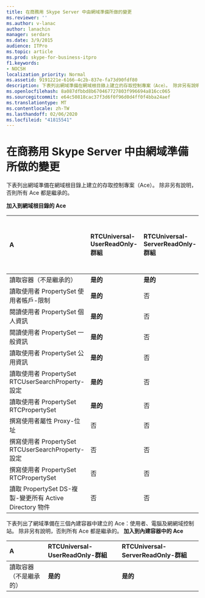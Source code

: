 ```yaml
---
title: 在商務用 Skype Server 中由網域準備所做的變更
ms.reviewer: ''
ms.author: v-lanac
author: lanachin
manager: serdars
ms.date: 3/9/2015
audience: ITPro
ms.topic: article
ms.prod: skype-for-business-itpro
f1.keywords:
- NOCSH
localization_priority: Normal
ms.assetid: 9191221e-6166-4c2b-837e-fa73d90fdf80
description: 下表列出網域準備在網域根目錄上建立的存取控制專案（Ace）。 除非另有說明，否則所有 Ace 都是繼承的。
ms.openlocfilehash: 8a087dfbbd8b670467727803f996694a816cc065
ms.sourcegitcommit: e64c50818cac37f3d6f0f96d0d4ff0f4bba24aef
ms.translationtype: MT
ms.contentlocale: zh-TW
ms.lasthandoff: 02/06/2020
ms.locfileid: "41815541"
---
```

# <a name="changes-made-by-domain-preparation-in-skype-for-business-server"></a>在商務用 Skype Server 中由網域準備所做的變更
 
下表列出網域準備在網域根目錄上建立的存取控制專案（Ace）。 除非另有說明，否則所有 Ace 都是繼承的。
  
**加入到網域根目錄的 Ace**

|**A**|**RTCUniversal-UserReadOnly-群組**|**RTCUniversal-ServerReadOnly-群組**|**RTCUniversal-UserAdmins**|**RTCHSUniversal-服務**|**已驗證-使用者**|
|:-----|:-----|:-----|:-----|:-----|:-----|
|讀取容器（不是繼承的）  <br/> |**是的** <br/> |**是的** <br/> |否  <br/> |否  <br/> |否  <br/> |
|讀取使用者 PropertySet 使用者帳戶-限制  <br/> |**是的** <br/> |否  <br/> |否  <br/> |否  <br/> |否  <br/> |
|閱讀使用者 PropertySet 個人資訊  <br/> |**是的** <br/> |否  <br/> |否  <br/> |否  <br/> |否  <br/> |
|閱讀使用者 PropertySet 一般資訊  <br/> |**是的** <br/> |否  <br/> |否  <br/> |否  <br/> |否  <br/> |
|讀取使用者 PropertySet 公用資訊  <br/> |**是的** <br/> |否  <br/> |否  <br/> |否  <br/> |否  <br/> |
|讀取使用者 PropertySet RTCUserSearchProperty-設定  <br/> |**是的** <br/> |否  <br/> |否  <br/> |否  <br/> |**是** <br/> |
|讀取使用者 PropertySet RTCPropertySet  <br/> |**是的** <br/> |否  <br/> |否  <br/> |否  <br/> |否  <br/> |
|撰寫使用者屬性 Proxy-位址  <br/> |否  <br/> |否  <br/> |**是** <br/> |否  <br/> |否  <br/> |
|撰寫使用者 PropertySet RTCUserSearchProperty-設定  <br/> |否  <br/> |否  <br/> |**是** <br/> |否  <br/> |否  <br/> |
|撰寫使用者 PropertySet RTCPropertySet  <br/> |否  <br/> |否  <br/> |**是** <br/> |否  <br/> |否  <br/> |
|讀取 PropertySet DS-複製-變更所有 Active Directory 物件  <br/> |否  <br/> |否  <br/> |否  <br/> |**是** <br/> |否  <br/> |
   
下表列出了網域準備在三個內建容器中建立的 Ace：使用者、電腦及網網域控制站。 除非另有說明，否則所有 Ace 都是繼承的。
**加入到內建容器中的 Ace**

|**A**|**RTCUniversal-UserReadOnly-群組**|**RTCUniversal-ServerReadOnly-群組**|
|:-----|:-----|:-----|
|讀取容器（不是繼承的）  <br/> |**是的** <br/> |**是的** <br/> |
   

